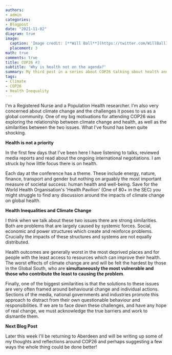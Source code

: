 ```yaml
---
authors:
- admin
categories:
- Blogpost
date: "2021-11-02"
diagram: true
image:
  caption: 'Image credit: [**Will Ball**](https://twitter.com/WillBall12)'
  placement: 3
math: true
comments: true
title: COP26 #3
subtitle: 'Why is health not on the agenda?'
summary: My third post in a series about COP26 talking about health and inequalities
tags:
- Climate
- COP26
- Health Inequality
---
```


I'm a Registered Nurse and a Population Health researcher. I'm also very concerned about climate change and the challenges it poses to us as a global community. One of my big motivations for attending COP26 was exploring the relationship between climate change and health, as well as the similarities between the two issues. What I've found has been quite shocking.

**Health is not a priority**

In the first few days that I've been here I have listening to talks, reviewed media reports and read about the ongoing international negotiations. I am struck by how little focus there is on health.

Each day at the conference has a theme. These include energy, nature, finance, transport and gender but nothing on arguably the most important measure of societal success: human health and well-being. Save for the World Health Organisation's 'Health Pavilion' (One of 80+ in the SEC) you might struggle to find any discussion around the impacts of climate change on global health.

**Health Inequalities and Climate Change**

I think when we talk about these two issues there are strong similarities. Both are problems that are largely caused by systemic forces. Social, economic and power structures which create and reinforce problems. Crucially the impacts of these structures and systems are not equally distributed.

Health outcomes are generally worst in the most deprived places and for people with the least access to resources which can improve their health. The worst effects of climate change are and will be felt the hardest by those in the Global South, who are **simultaneously the most vulnerable and those who contribute the least to causing the problem**.

Finally, one of the biggest similarities is that the solutions to these issues are very often framed around behavioural change and individual actions. Sections of the media, national governments and industries promote this approach to distract from their own questionable behaviour and responsibilities. If we are to face down these challenges, and have any hope of real change, we must acknowledge the true barriers and work to dismantle them.

**Next Blog Post**

Later this week I'll be returning to Aberdeen and will be writing up some of my thoughts and reflections around COP26 and perhaps suggesting a few ways the whole thing could be done better!
